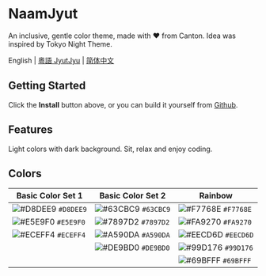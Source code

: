 # NaamJyut

An inclusive, gentle color theme, made with ❤️ from Canton. Idea was inspired by Tokyo Night Theme.

English | [粵語 JyutJyu](docs/cantonese.md) | [简体中文](docs/chinese_sim.md)

## Getting Started

Click the **Install** button above, or you can build it yourself from [Github](https://github.com/CongJyu/naamjyut).

## Features

Light colors with dark background. Sit, relax and enjoy coding.

## Colors

| Basic Color Set 1 | Basic Color Set 2 | Rainbow |
| --- | --- | --- |
| ![#D8DEE9](https://place-hold.it/15/D8DEE9/D8DEE9?text=+) `#D8DEE9` |  ![#63CBC9](https://place-hold.it/15/63CBC9/63CBC9?text=+) `#63CBC9`  | ![#F7768E](https://place-hold.it/15/F7768E/F7768E?text=+) `#F7768E` |
| ![#E5E9F0](https://place-hold.it/15/E5E9F0/E5E9F0?text=+) `#E5E9F0` |  ![#7897D2](https://place-hold.it/15/7897D2/7897D2?text=+) `#7897D2`  |  ![#FA9270](https://place-hold.it/15/FA9270/FA9270?text=+) `#FA9270` |
| ![#ECEFF4](https://place-hold.it/15/ECEFF4/ECEFF4?text=+) `#ECEFF4` |  ![#A590DA](https://place-hold.it/15/A590DA/A590DA?text=+) `#A590DA`  |  ![#EECD6D](https://place-hold.it/15/EECD6D/EECD6D?text=+) `#EECD6D` |
|  |  ![#DE9BD0](https://place-hold.it/15/DE9BD0/DE9BD0?text=+) `#DE9BD0`  |  ![#99D176](https://place-hold.it/15/99D176/99D176?text=+) `#99D176` |
|  |  |  ![#69BFFF](https://place-hold.it/15/69BFFF/69BFFF?text=+) `#69BFFF` |
